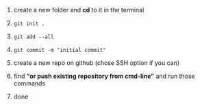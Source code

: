 1. create a new folder and **cd** to it in the terminal

2. `git init .`

3. `git add --all`

4. `git commit -m "initial commit"`

5. create a new repo on github (chose SSH option if you can)

6. find **"or push existing repository from cmd-line"** and run those commands

7. done
